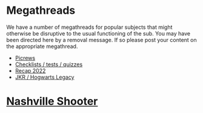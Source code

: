 # Megathreads

We have a number of megathreads for popular subjects that might otherwise be disruptive to the usual functioning of the sub. You may have been directed here by a removal message. If so please post your content on the appropriate megathread.

- [Picrews](https://www.reddit.com/r/lgbt/comments/zwf81p/picrew_megathread_feel_free_to_share_your_picrew/)
- [Checklists / tests / quizzes](https://www.reddit.com/r/lgbt/comments/ok5qvo/checklist_test_quiz_megathread/)
- [Recap 2022](https://www.reddit.com/r/lgbt/comments/zgjkfu/reddit_recap_2022_megathread/)
- [JKR / Hogwarts Legacy](https://www.reddit.com/r/lgbt/comments/10w2vzb/hogwarts_legacy_megathread/)


# [Nashville Shooter](https://old.reddit.com/r/lgbt/comments/12422d6/the_nashville_school_shooter_was_a_former_student/)